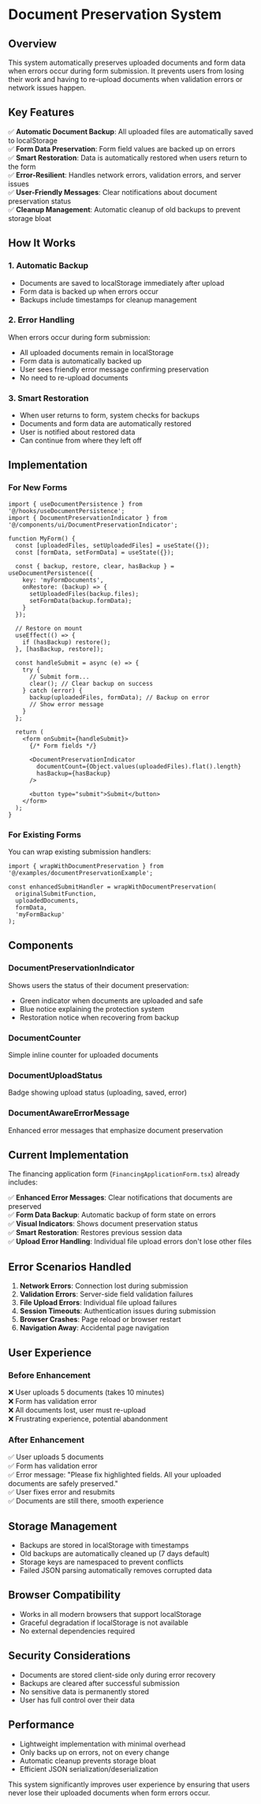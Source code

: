 # Document Preservation System

## Overview

This system automatically preserves uploaded documents and form data when errors occur during form submission. It prevents users from losing their work and having to re-upload documents when validation errors or network issues happen.

## Key Features

✅ **Automatic Document Backup**: All uploaded files are automatically saved to localStorage  
✅ **Form Data Preservation**: Form field values are backed up on errors  
✅ **Smart Restoration**: Data is automatically restored when users return to the form  
✅ **Error-Resilient**: Handles network errors, validation errors, and server issues  
✅ **User-Friendly Messages**: Clear notifications about document preservation status  
✅ **Cleanup Management**: Automatic cleanup of old backups to prevent storage bloat  

## How It Works

### 1. Automatic Backup
- Documents are saved to localStorage immediately after upload
- Form data is backed up when errors occur
- Backups include timestamps for cleanup management

### 2. Error Handling
When errors occur during form submission:
- All uploaded documents remain in localStorage
- Form data is automatically backed up
- User sees friendly error message confirming preservation
- No need to re-upload documents

### 3. Smart Restoration
- When user returns to form, system checks for backups
- Documents and form data are automatically restored
- User is notified about restored data
- Can continue from where they left off

## Implementation

### For New Forms

```tsx
import { useDocumentPersistence } from '@/hooks/useDocumentPersistence';
import { DocumentPreservationIndicator } from '@/components/ui/DocumentPreservationIndicator';

function MyForm() {
  const [uploadedFiles, setUploadedFiles] = useState({});
  const [formData, setFormData] = useState({});

  const { backup, restore, clear, hasBackup } = useDocumentPersistence({
    key: 'myFormDocuments',
    onRestore: (backup) => {
      setUploadedFiles(backup.files);
      setFormData(backup.formData);
    }
  });

  // Restore on mount
  useEffect(() => {
    if (hasBackup) restore();
  }, [hasBackup, restore]);

  const handleSubmit = async (e) => {
    try {
      // Submit form...
      clear(); // Clear backup on success
    } catch (error) {
      backup(uploadedFiles, formData); // Backup on error
      // Show error message
    }
  };

  return (
    <form onSubmit={handleSubmit}>
      {/* Form fields */}
      
      <DocumentPreservationIndicator
        documentCount={Object.values(uploadedFiles).flat().length}
        hasBackup={hasBackup}
      />
      
      <button type="submit">Submit</button>
    </form>
  );
}
```

### For Existing Forms

You can wrap existing submission handlers:

```tsx
import { wrapWithDocumentPreservation } from '@/examples/documentPreservationExample';

const enhancedSubmitHandler = wrapWithDocumentPreservation(
  originalSubmitFunction,
  uploadedDocuments,
  formData,
  'myFormBackup'
);
```

## Components

### DocumentPreservationIndicator
Shows users the status of their document preservation:
- Green indicator when documents are uploaded and safe
- Blue notice explaining the protection system
- Restoration notice when recovering from backup

### DocumentCounter
Simple inline counter for uploaded documents

### DocumentUploadStatus
Badge showing upload status (uploading, saved, error)

### DocumentAwareErrorMessage
Enhanced error messages that emphasize document preservation

## Current Implementation

The financing application form (`FinancingApplicationForm.tsx`) already includes:

✅ **Enhanced Error Messages**: Clear notifications that documents are preserved  
✅ **Form Data Backup**: Automatic backup of form state on errors  
✅ **Visual Indicators**: Shows document preservation status  
✅ **Smart Restoration**: Restores previous session data  
✅ **Upload Error Handling**: Individual file upload errors don't lose other files  

## Error Scenarios Handled

1. **Network Errors**: Connection lost during submission
2. **Validation Errors**: Server-side field validation failures  
3. **File Upload Errors**: Individual file upload failures
4. **Session Timeouts**: Authentication issues during submission
5. **Browser Crashes**: Page reload or browser restart
6. **Navigation Away**: Accidental page navigation

## User Experience

### Before Enhancement
❌ User uploads 5 documents (takes 10 minutes)  
❌ Form has validation error  
❌ All documents lost, user must re-upload  
❌ Frustrating experience, potential abandonment  

### After Enhancement
✅ User uploads 5 documents  
✅ Form has validation error  
✅ Error message: "Please fix highlighted fields. All your uploaded documents are safely preserved."  
✅ User fixes error and resubmits  
✅ Documents are still there, smooth experience  

## Storage Management

- Backups are stored in localStorage with timestamps
- Old backups are automatically cleaned up (7 days default)
- Storage keys are namespaced to prevent conflicts
- Failed JSON parsing automatically removes corrupted data

## Browser Compatibility

- Works in all modern browsers that support localStorage
- Graceful degradation if localStorage is not available
- No external dependencies required

## Security Considerations

- Documents are stored client-side only during error recovery
- Backups are cleared after successful submission
- No sensitive data is permanently stored
- User has full control over their data

## Performance

- Lightweight implementation with minimal overhead
- Only backs up on errors, not on every change
- Automatic cleanup prevents storage bloat
- Efficient JSON serialization/deserialization

This system significantly improves user experience by ensuring that users never lose their uploaded documents when form errors occur.
